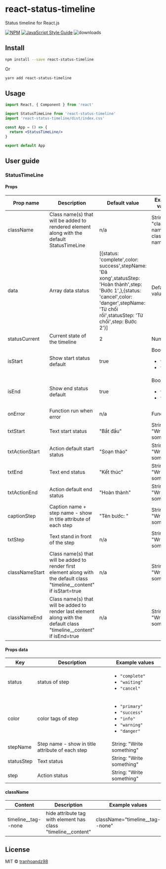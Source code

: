 # react-status-timeline

Status timeline for React.js

[![NPM](https://img.shields.io/npm/v/react-status-timeline.svg)](https://www.npmjs.com/package/react-status-timeline) [![JavaScript Style Guide](https://img.shields.io/badge/code_style-standard-brightgreen.svg)](https://standardjs.com)
![downloads](https://img.shields.io/npm/dt/react-status-timeline)

## Install

```bash
npm install --save react-status-timeline
```
Or
```bash
yarn add react-status-timeline
```
## Usage

```jsx
import React, { Component } from 'react'

import StatusTimeLine from 'react-status-timeline'
import 'react-status-timeline/dist/index.css'

const App = () => {
  return <StatusTimeLine/>
}

export default App
```
## User guide

### StatusTimeLine
#### Props

| Prop name | Description                                                                                | Default value | Example values                      |
| --------- | ------------------------------------------------------------------------------------------ | ------------- | ----------------------------------- |
| className | Class name(s) that will be added to rendered element along with the default StatusTimeLine | n/a           | String: "class-name-1 class-name-2" |
data|Array data status|[{status: 'complete',color: success',stepName: 'Đã xong',statusStep: 'Hoàn thành',step: 'Bước 1',},{status: 'cancel',color: 'danger',stepName: 'Từ chối rồi',statusStep: 'Từ chối',step: Bước 2'}]|Default value|
statusCurrent|Current state of the timeline|2|Number: 1|
isStart|Show start status default| true|Boolean: <ul><li>`true`</li><li>`false`</li></ul>|
isEnd|Show end status default| true|Boolean: <ul><li>`true`</li><li>`false`</li></ul>|
onError|Function run when error|n/a|Function: ...
txtStart|Text start status| "Bắt đầu"|String: "Write something"|
txtActionStart|Action default start status|"Soạn thảo"|String: "Write something"|
txtEnd|Text end status| "Kết thúc"|String: "Write something"|
txtActionEnd|Action default end status|"Hoàn thành"|String: "Write something"|
captionStep|Caption name + step name - show in title attribute of each step|"Tên bước: "|String: "Write something"|
txtStep|Text stand in front of the step| n/a|String: "Write something"|
classNameStart|Class name(s) that will be added to render first element along with the default class "timeline__content" if isStart=true|n/a|String: "Write something"|
classNameEnd|Class name(s) that will be added to render last element along with the default class "timeline__content" if isEnd=true|n/a|String: "Write something"|

#### Props data
|Key|Description|Example values|
|----|----|----|
status|status of step| <ul><li>`"complete"`</li><li>`"waiting"`</li><li>`"cancel"`</li></ul>|
color| color tags of step|<ul><li>`"primary"`</li><li>`"success"`</li><li>`"info"`</li><li>`"warning"`</li><li>`"danger"`</li></ul>|
stepName|Step name - show in title attribute of each step|String: "Write something"|
statusStep|Text status|String: "Write something"|
step|Action status|String: "Write something"

#### className

|Content|Description|Example values|
|----|----|----|
|timeline__tag--none| hide attribute tag with element has class "timeline__content"| className="timeline__tag--none"|
## License

MIT © [tranhoandz98](https://github.com/tranhoandz98)
